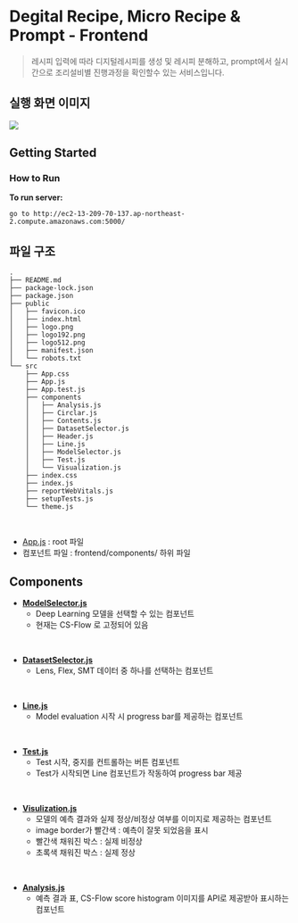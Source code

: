# Degital Recipe, Micro Recipe & Prompt - Frontend

> 레시피 입력에 따라 디지털레시피를 생성 및 레시피 분해하고, prompt에서 실시간으로 조리설비별 진행과정을 확인할수 있는 서비스입니다.

## 실행 화면 이미지

<img src="https://drive.google.com/file/d/1DrZqE8B0WagG3NR6_0r_yoR4w1J7mgUr/view?resourcekey" />

<br />

## Getting Started

### How to Run

**To run server:**

```shell script
go to http://ec2-13-209-70-137.ap-northeast-2.compute.amazonaws.com:5000/
```


## 파일 구조

```
.
├── README.md
├── package-lock.json
├── package.json
├── public
│   ├── favicon.ico
│   ├── index.html
│   ├── logo.png
│   ├── logo192.png
│   ├── logo512.png
│   ├── manifest.json
│   └── robots.txt
└── src
    ├── App.css
    ├── App.js
    ├── App.test.js
    ├── components
    │   ├── Analysis.js
    │   ├── Circlar.js
    │   ├── Contents.js
    │   ├── DatasetSelector.js
    │   ├── Header.js
    │   ├── Line.js
    │   ├── ModelSelector.js
    │   ├── Test.js
    │   └── Visualization.js
    ├── index.css
    ├── index.js
    ├── reportWebVitals.js
    ├── setupTests.js
    └── theme.js
```

<br />

- [App.js](https://github.com/skku-synapse/frontend/blob/main/src/App.js) : root 파일
- 컴포넌트 파일 : frontend/components/ 하위 파일

## Components

- **[ModelSelector.js](https://github.com/skku-synapse/frontend/blob/main/src/components/ModelSelector.js)**
  - Deep Learning 모델을 선택할 수 있는 컴포넌트
  - 현재는 CS-Flow 로 고정되어 있음

<br />

- **[DatasetSelector.js](https://github.com/skku-synapse/frontend/blob/main/src/components/DatasetSelector.js)**
  - Lens, Flex, SMT 데이터 중 하나를 선택하는 컴포넌트

<br />

- **[Line.js](https://github.com/skku-synapse/frontend/blob/main/src/components/Line.js)**
  - Model evaluation 시작 시 progress bar를 제공하는 컴포넌트

<br />

- **[Test.js](https://github.com/skku-synapse/frontend/blob/main/src/components/Test.js)**
  - Test 시작, 중지를 컨트롤하는 버튼 컴포넌트
  - Test가 시작되면 Line 컴포넌트가 작동하여 progress bar 제공

<br />

- **[Visulization.js](https://github.com/skku-synapse/frontend/blob/main/src/components/Visulization.js)**
  - 모델의 예측 결과와 실제 정상/비정상 여부를 이미지로 제공하는 컴포넌트
  - image border가 빨간색 : 예측이 잘못 되었음을 표시
  - 빨간색 채워진 박스 : 실제 비정상
  - 초록색 채워진 박스 : 실제 정상

<br />

- **[Analysis.js](https://github.com/skku-synapse/frontend/blob/main/src/components/Analysis.js)**
  - 예측 결과 표, CS-Flow score histogram 이미지를 API로 제공받아 표시하는 컴포넌트
